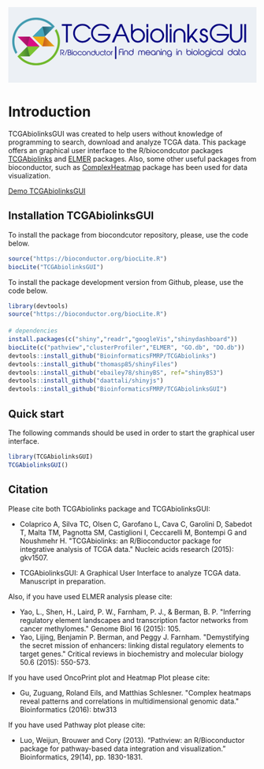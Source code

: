 ![](inst/app/www/logo_gray2.png)

# Introduction

TCGAbiolinksGUI was created to help users without knowledge of programming to search, download and analyze 
TCGA data. This package offers an graphical user interface to the R/biocondcutor packages [TCGAbiolinks]( 	http://bioconductor.org/packages/TCGAbiolinks/)  and [ELMER](http://bioconductor.org/packages/ELMER/) packages.
Also, some other useful packages from bioconductor, such as [ComplexHeatmap](http://bioconductor.org/packages/ComplexHeatmap/)  package  has been used for data visualization.

[Demo TCGAbiolinksGUI](https://tcgabiolinksgui.shinyapps.io/tcgabiolinks/)

## Installation TCGAbiolinksGUI

To install the package from biocondcutor repository, please, use the code below.

```R
source("https://bioconductor.org/biocLite.R")
biocLite("TCGAbiolinksGUI")
```

To install the package development version from Github, please, use the code below.
```R
library(devtools)
source("https://bioconductor.org/biocLite.R")

# dependencies
install.packages(c("shiny","readr","googleVis","shinydashboard"))
biocLite(c("pathview","clusterProfiler","ELMER", "GO.db", "DO.db"))
devtools::install_github("BioinformaticsFMRP/TCGAbiolinks")
devtools::install_github("thomasp85/shinyFiles")
devtools::install_github("ebailey78/shinyBS", ref="shinyBS3")
devtools::install_github("daattali/shinyjs")
devtools::install_github("BioinformaticsFMRP/TCGAbiolinksGUI")
```

## Quick start

The following commands should be used in order to start the graphical user interface.

```R
library(TCGAbiolinksGUI)
TCGAbiolinksGUI()
```

## Citation

Please cite both TCGAbiolinks package and TCGAbiolinksGUI: 

* Colaprico A, Silva TC, Olsen C, Garofano L, Cava C, Garolini D, Sabedot T, Malta TM, Pagnotta SM, Castiglioni I, Ceccarelli M, Bontempi G and Noushmehr H. "TCGAbiolinks: an R/Bioconductor package for integrative analysis of TCGA data." Nucleic acids research (2015): gkv1507.

* TCGAbiolinksGUI: A Graphical User Interface to analyze TCGA data. Manuscript in preparation.

Also, if you have used ELMER analysis please cite:

* Yao, L., Shen, H., Laird, P. W., Farnham, P. J., & Berman, B. P. "Inferring regulatory element landscapes and transcription factor networks from cancer methylomes." Genome Biol 16 (2015): 105.
* Yao, Lijing, Benjamin P. Berman, and Peggy J. Farnham. "Demystifying the secret mission of enhancers: linking distal regulatory elements to target genes." Critical reviews in biochemistry and molecular biology 50.6 (2015): 550-573.


If you have used  OncoPrint plot and Heatmap Plot please cite:

* Gu, Zuguang, Roland Eils, and Matthias Schlesner. "Complex heatmaps reveal patterns and correlations in multidimensional genomic data." Bioinformatics (2016): btw313

If you have used  Pathway plot please cite:

* Luo, Weijun, Brouwer and Cory (2013). “Pathview: an R/Bioconductor package for pathway-based data integration and visualization.” Bioinformatics, 29(14), pp. 1830-1831.

